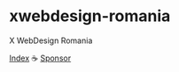 # xwebdesign-romania
X WebDesign Romania

[Index](https://cgc-dan.github.io/xwebdesign-romania/)
☕ [Sponsor](https://dandesign.camgirl.cloud/sponsor/)
